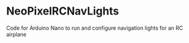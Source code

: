 # NeoPixelRCNavLights
Code for Arduino Nano to run and configure navigation lights for an RC airplane

